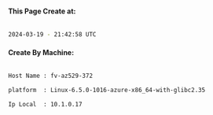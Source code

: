 
   
#### This Page Create at:

```bash

2024-03-19 - 21:42:58 UTC

```

#### Create By Machine:

```bash

Host Name : fv-az529-372

platform  : Linux-6.5.0-1016-azure-x86_64-with-glibc2.35

Ip Local  : 10.1.0.17

```

